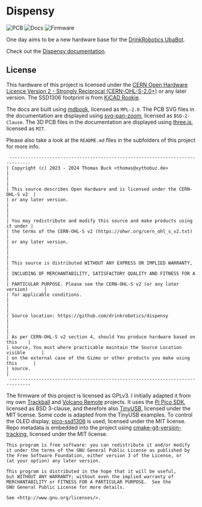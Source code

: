 # Dispensy

![PCB](https://github.com/drinkrobotics/dispensy/actions/workflows/kicad.yml/badge.svg)
![Docs](https://github.com/drinkrobotics/dispensy/actions/workflows/docs.yml/badge.svg)
![Firmware](https://github.com/drinkrobotics/dispensy/actions/workflows/cmake.yml/badge.svg)

One day aims to be a new hardware base for the [DrinkRobotics UbaBot](https://www.xythobuz.de/drinkrobotics.html).

Check out the [Dispensy documentation](https://drinkrobotics.github.io/dispensy/).

## License

This hardware of this project is licensed under the [CERN Open Hardware Licence Version 2 - Strongly Reciprocal (CERN-OHL-S-2.0+)](https://ohwr.org/cern_ohl_s_v2.txt) or any later version.
The SSD1306 footprint is from [KiCAD Rookie](https://kicadrookie.blogspot.com/2022/06/ssd1306-i2c-096in-oled-display-kicad_86.html).

The docs are built using [mdbook](https://github.com/rust-lang/mdBook), licensed as `MPL-2.0`.
The PCB SVG files in the documentation are displayed using [svg-pan-zoom](https://github.com/bumbu/svg-pan-zoom), licensed as `BSD-2-Clause`.
The 3D PCB files in the documentation are displayed using [three.js](hhttps://github.com/mrdoob/three.js), licensed as `MIT`.

Please also take a look at the `README.md` files in the subfolders of this project for more info.

     ------------------------------------------------------------------------------
    | Copyright (c) 2023 - 2024 Thomas Buck <thomas@xythobuz.de>                   |
    |                                                                              |
    | This source describes Open Hardware and is licensed under the CERN-OHL-S v2  |
    | or any later version.                                                        |
    |                                                                              |
    | You may redistribute and modify this source and make products using it under |
    | the terms of the CERN-OHL-S v2 (https://ohwr.org/cern_ohl_s_v2.txt)          |
    | or any later version.                                                        |
    |                                                                              |
    | This source is distributed WITHOUT ANY EXPRESS OR IMPLIED WARRANTY,          |
    | INCLUDING OF MERCHANTABILITY, SATISFACTORY QUALITY AND FITNESS FOR A         |
    | PARTICULAR PURPOSE. Please see the CERN-OHL-S v2 (or any later version)      |
    | for applicable conditions.                                                   |
    |                                                                              |
    | Source location: https://github.com/drinkrobotics/dispensy                   |
    |                                                                              |
    | As per CERN-OHL-S v2 section 4, should You produce hardware based on this    |
    | source, You must where practicable maintain the Source Location visible      |
    | on the external case of the Gizmo or other products you make using this      |
    | source.                                                                      |
     ------------------------------------------------------------------------------

The firmware of this project is licensed as GPLv3.
I initially adapted it from my own [Trackball](https://git.xythobuz.de/thomas/Trackball) and [Volcano Remote](https://git.xythobuz.de/thomas/sb-py) projects.
It uses the [Pi Pico SDK](https://github.com/raspberrypi/pico-sdk), licensed as BSD 3-clause, and therefore also [TinyUSB](https://github.com/hathach/tinyusb), licensed under the MIT license.
Some code is adapted from the TinyUSB examples.
To control the OLED display, [pico-ssd1306](https://github.com/daschr/pico-ssd1306) is used, licensed under the MIT license.
Repo metadata is embedded into the project using [cmake-git-version-tracking](https://github.com/andrew-hardin/cmake-git-version-tracking), licensed under the MIT license.

    This program is free software: you can redistribute it and/or modify
    it under the terms of the GNU General Public License as published by
    the Free Software Foundation, either version 3 of the License, or
    (at your option) any later version.

    This program is distributed in the hope that it will be useful,
    but WITHOUT ANY WARRANTY; without even the implied warranty of
    MERCHANTABILITY or FITNESS FOR A PARTICULAR PURPOSE.  See the
    GNU General Public License for more details.

    See <http://www.gnu.org/licenses/>.
